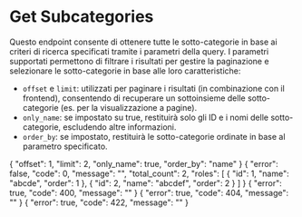 # Get Subcategories

Questo endpoint consente di ottenere tutte le sotto-categorie in base ai criteri di ricerca specificati tramite i 
parametri della query. I parametri supportati permettono di filtrare i risultati per gestire la paginazione e 
selezionare le sotto-categorie in base alle loro caratteristiche:
- `offset` e `limit`: utilizzati per paginare i risultati (in combinazione con il frontend), consentendo di recuperare
  un sottoinsieme delle sotto-categorie (es. per la visualizzazione a pagine).
- `only_name`: se impostato su true, restituirà solo gli ID e i nomi delle sotto-categorie, escludendo altre 
  informazioni.
- `order_by`: se impostato, restituirà le sotto-categorie ordinate in base al parametro specificato.

<api-endpoint openapi-path="./../openapi.yaml" endpoint="/subcategories/" method="get">
    <request>
        <sample lang="JSON" title="Payload">
            {
                "offset": 1,
                "limit": 2,
                "only_name": true,
                "order_by": "name"
            }
        </sample>
    </request>
    <response type="200">
        <sample lang="JSON">
            {
                "error": false,
                "code": 0,
                "message": "",
                "total_count": 2,
                "roles": [
                    {
                        "id": 1,
                        "name": "abcde",
                        "order": 1
                    },
                    {
                        "id": 2,
                        "name": "abcdef",
                        "order": 2
                    }
                ]
            }
        </sample>
    </response>
    <response type="400">
        <sample lang="JSON">
            {
                "error": true,
                "code": 400,
                "message": ""
            }
        </sample>
    </response>
    <response type="404">
        <sample lang="JSON">
            {
                "error": true,
                "code": 404,
                "message": ""
            }
        </sample>
    </response>
    <response type="422">
        <sample lang="JSON">
            {
                "error": true,
                "code": 422,
                "message": ""
            }
        </sample>
    </response>
</api-endpoint>